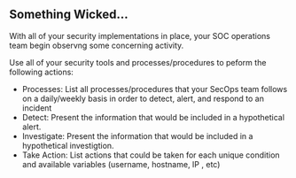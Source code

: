 ## Something Wicked...

With all of your security implementations in place, your SOC operations team begin observng some concerning activity.

Use all of your security tools and processes/procedures to peform the following actions:
- Processes: List all processes/procedures that your SecOps team follows on a daily/weekly basis in order to detect, alert, and respond to an incident
- Detect: Present the information that would be included in a hypothetical alert.
- Investigate: Present the information that would be included in a hypothetical investigtion.
- Take Action: List actions that could be taken for each unique condition and available variables (username, hostname, IP , etc)
